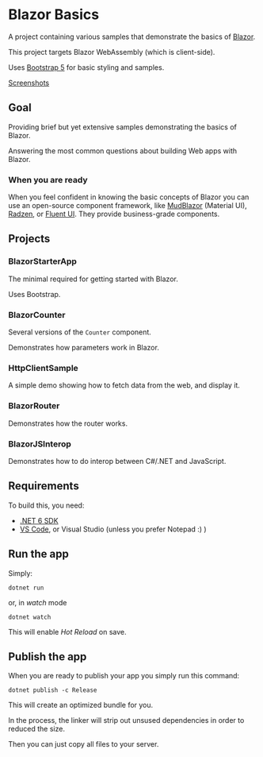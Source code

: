 ﻿# Blazor Basics


A project containing various samples that demonstrate the basics of [Blazor](https://dotnet.microsoft.com/en-us/apps/aspnet/web-apps/blazor).

This project targets Blazor WebAssembly (which is client-side).

Uses [Bootstrap 5](https://getbootstrap.com/) for basic styling and samples.

[Screenshots](/Screenshots/)

## Goal

Providing brief but yet extensive samples demonstrating the basics of Blazor. 

Answering the most common questions about building Web apps with Blazor.

### When you are ready

When you feel confident in knowing the basic concepts of Blazor you can use an open-source component framework, like [MudBlazor](https://mudblazor.com) (Material UI), [Radzen](https://blazor.radzen.com), or [Fluent UI](https://github.com/microsoft/fast-blazor). They provide business-grade components.

## Projects

### BlazorStarterApp

The minimal required for getting started with Blazor.

Uses Bootstrap.

### BlazorCounter

Several versions of the ```Counter``` component.

Demonstrates how parameters work in Blazor.

### HttpClientSample

A simple demo showing how to fetch data from the web, and display it.

### BlazorRouter

Demonstrates how the router works.

### BlazorJSInterop

Demonstrates how to do interop between C#/.NET and JavaScript.

## Requirements

To build this, you need:

* [.NET 6 SDK](https://dotnet.microsoft.com/en-us/download/dotnet/6.0)
* [VS Code](https://code.visualstudio.com), or Visual Studio (unless you prefer Notepad :) )

## Run the app

Simply:

```
dotnet run
```

or, in *watch* mode

```
dotnet watch
```

This will enable *Hot Reload* on save.

## Publish the app

When you are ready to publish your app you simply run this command:

```
dotnet publish -c Release
```

This will create an optimized bundle for you. 

In the process, the linker will strip out unsused dependencies in order to reduced the size.

Then you can just copy all files to your server.

